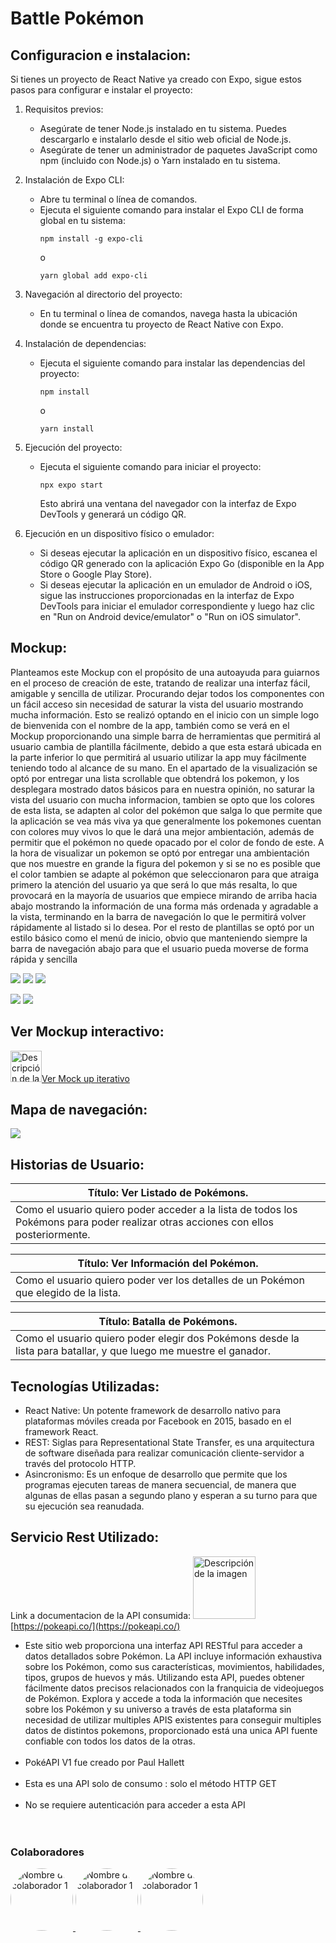 # Battle Pokémon

## Configuracion e instalacion:
Si tienes un proyecto de React Native ya creado con Expo, sigue estos pasos para configurar e instalar el proyecto:

1. Requisitos previos:
   - Asegúrate de tener Node.js instalado en tu sistema. Puedes descargarlo e instalarlo desde el sitio web oficial de Node.js.
   - Asegúrate de tener un administrador de paquetes JavaScript como npm (incluido con Node.js) o Yarn instalado en tu sistema.

2. Instalación de Expo CLI:
   - Abre tu terminal o línea de comandos.
   - Ejecuta el siguiente comando para instalar el Expo CLI de forma global en tu sistema:
     ```
     npm install -g expo-cli
     ```
     o
     ```
     yarn global add expo-cli
     ```

3. Navegación al directorio del proyecto:
   - En tu terminal o línea de comandos, navega hasta la ubicación donde se encuentra tu proyecto de React Native con Expo.

4. Instalación de dependencias:
   - Ejecuta el siguiente comando para instalar las dependencias del proyecto:
     ```
     npm install
     ```
     o
     ```
     yarn install
     ```

5. Ejecución del proyecto:
   - Ejecuta el siguiente comando para iniciar el proyecto:
     ```
     npx expo start
     ```
     Esto abrirá una ventana del navegador con la interfaz de Expo DevTools y generará un código QR.

6. Ejecución en un dispositivo físico o emulador:
   - Si deseas ejecutar la aplicación en un dispositivo físico, escanea el código QR generado con la aplicación Expo Go (disponible en la App Store o Google Play Store).
   - Si deseas ejecutar la aplicación en un emulador de Android o iOS, sigue las instrucciones proporcionadas en la interfaz de Expo DevTools para iniciar el emulador correspondiente y luego haz clic en "Run on Android device/emulator" o "Run on iOS simulator".


## Mockup:

Planteamos este Mockup con el propósito de una autoayuda para guiarnos en el proceso de creación de este, tratando de realizar una interfaz fácil, amigable y sencilla de utilizar.
Procurando dejar todos los componentes con un fácil acceso sin necesidad de saturar la vista del usuario mostrando mucha información.
Esto se realizó optando en el inicio con un simple logo de bienvenida con el nombre de la app, también como se verá en el Mockup  proporcionando una simple barra de herramientas que permitirá al usuario cambia de plantilla fácilmente, debido a que esta estará ubicada en la parte inferior lo que permitirá al usuario utilizar la app muy fácilmente teniendo todo al alcance de su mano.
En el apartado de la visualización se optó por entregar una lista scrollable que obtendrá los pokemon, y los desplegara mostrado datos básicos para en nuestra opinión, no saturar la vista del usuario con mucha informacion, tambien se opto que los colores de esta lista, se adapten al color del pokémon que salga lo que permite que la aplicación se vea más viva ya que generalmente los pokemones cuentan con colores muy vivos lo que le dará una mejor ambientación, además de permitir que el pokémon no quede opacado por el color de fondo de este.
A la hora de visualizar un pokemon se optó por entregar una ambientación que nos muestre en grande la figura del pokemon  y si se no es posible que el color tambien se adapte al pokémon que seleccionaron para que atraiga primero la atención del usuario ya que será lo que más resalta, lo que provocará en la mayoría de usuarios que  empiece mirando de arriba hacia abajo mostrando la información de una forma más ordenada y agradable a la vista, terminando en la barra de navegación lo que le permitirá volver rápidamente al listado si lo desea.
Por el resto de plantillas se optó por un estilo básico como el menú de inicio, obvio que manteniendo siempre la barra de navegación abajo para que el usuario pueda moverse de forma rápida y sencilla

![](https://raw.githubusercontent.com/Brau1973/reactnative-demo2-ria/main/assets/Inicio-ee560.png) ![](https://github.com/Brau1973/reactnative-demo2-ria/blob/main/assets/Cuenta-cba9b.png?raw=true) ![](https://github.com/Brau1973/reactnative-demo2-ria/blob/main/assets/Favoritos-7930e.png?raw=true)

![](https://github.com/Brau1973/reactnative-demo2-ria/blob/main/assets/Pokemos-1f026.png?raw=true) ![](https://github.com/Brau1973/reactnative-demo2-ria/blob/main/assets/Datospokemons-c54bb.png?raw=true)

## Ver Mockup interactivo:



<img src="assets/link.png" alt="Descripción de la imagen" width="50" height="auto">[Ver Mock up iterativo](https://app.uizard.io/p/ca356865)



## Mapa de navegación:
![](https://lucid.app/publicSegments/view/07983fa3-a427-4c66-9f4e-33569dcc664f/image.png)

## Historias de Usuario:

| Título: Ver Listado de Pokémons. |
| ------ |
| Como el usuario quiero poder acceder a la lista de todos los Pokémons para poder realizar otras acciones con ellos posteriormente. |

| Título: Ver Información del Pokémon. |
| ------ |
| Como el usuario quiero poder ver los detalles de un Pokémon que elegido de la lista. |

| Título: Batalla de Pokémons. |
| ------ |
| Como el usuario quiero poder elegir dos Pokémons desde la lista para batallar, y que luego me muestre el ganador. |

## Tecnologías Utilizadas:

- React Native: Un potente framework de desarrollo nativo para plataformas móviles creada por Facebook en 2015, basado en el framework React.
- REST: Siglas para Representational State Transfer, es una arquitectura de software diseñada para realizar comunicación cliente-servidor a través del protocolo HTTP.
- Asincronismo: Es un enfoque de desarrollo que permite que los programas ejecuten tareas de manera secuencial, de manera que algunas de ellas pasan a segundo plano y esperan a su turno para que su ejecución sea reanudada.

## Servicio Rest Utilizado:

Link a documentacion de la API consumida: <img src="https://raw.githubusercontent.com/PokeAPI/media/master/logo/pokeapi_256.png" alt="Descripción de la imagen" width="100" height="auto"> [https://pokeapi.co/](https://pokeapi.co/)

 - Este sitio web proporciona una interfaz API RESTful para acceder a datos detallados sobre Pokémon. La API incluye información exhaustiva sobre los Pokémon, como sus características, movimientos, habilidades, tipos, grupos de huevos y más. Utilizando esta API, puedes obtener fácilmente datos precisos relacionados con la franquicia de videojuegos de Pokémon. Explora y accede a toda la información que necesites sobre los Pokémon y su universo a través de esta plataforma sin necesidad de utilizar multiples APIS existentes para conseguir multiples datos de distintos pokemons, proporcionado está una unica API fuente confiable con todos los datos de la otras.<br><br>
 - PokéAPI V1 fue creado por Paul Hallett <br><br>
- Esta es una API solo de consumo : solo el método HTTP GET <br><br>
- No se requiere autenticación para acceder a esta API
<br><br><br>
### Colaboradores

<a href="https://github.com/Brau1973">

<img src="https://avatars.githubusercontent.com/u/55444408?v=4" alt="Nombre del colaborador 1" width="100" style="border-radius: 50%;">
</a>
<a href="https://github.com/Dmirrour">
  <img src="https://avatars.githubusercontent.com/u/81434341?v=4" alt="Nombre del colaborador 1" width="100" style="border-radius: 50%;">
</a>
<a href="https://github.com/Galatheus">
  <img src="https://avatars.githubusercontent.com/u/33265899?v=4" alt="Nombre del colaborador 1" width="100" style="border-radius: 50%;">
</a>

